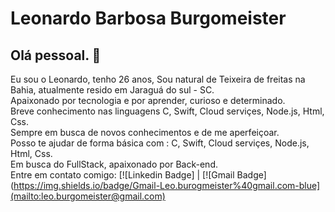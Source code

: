 # Leonardo Barbosa Burgomeister

## Olá pessoal. 👋

Eu sou o Leonardo, tenho 26 anos, Sou natural de Teixeira de freitas na Bahia, atualmente resido em Jaraguá do sul - SC.
<br/> Apaixonado por tecnologia e por aprender, curioso e determinado.
<br/>Breve conhecimento nas linguagens C, Swift, Cloud serviçes, Node.js, Html, Css.
<br/>Sempre em busca de novos conhecimentos e de me aperfeiçoar.
<br/>Posso te ajudar de forma básica com : C, Swift, Cloud serviçes, Node.js, Html, Css.
<br/>Em busca do FullStack, apaixonado por Back-end.
<br/>Entre em contato comigo: [![Linkedin Badge] | [![Gmail Badge](https://img.shields.io/badge/Gmail-Leo.burogmeister%40gmail.com-blue](mailto:leo.burgomeister@gmail.com)
